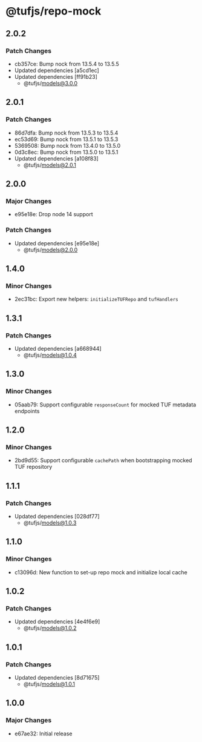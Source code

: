 # @tufjs/repo-mock

## 2.0.2

### Patch Changes

- cb357ce: Bump nock from 13.5.4 to 13.5.5
- Updated dependencies [a5cd1ec]
- Updated dependencies [ff91b23]
  - @tufjs/models@3.0.0

## 2.0.1

### Patch Changes

- 86d7dfa: Bump nock from 13.5.3 to 13.5.4
- ec53d69: Bump nock from 13.5.1 to 13.5.3
- 5369508: Bump nock from 13.4.0 to 13.5.0
- 0d3c8ec: Bump nock from 13.5.0 to 13.5.1
- Updated dependencies [a108f83]
  - @tufjs/models@2.0.1

## 2.0.0

### Major Changes

- e95e18e: Drop node 14 support

### Patch Changes

- Updated dependencies [e95e18e]
  - @tufjs/models@2.0.0

## 1.4.0

### Minor Changes

- 2ec31bc: Export new helpers: `initializeTUFRepo` and `tufHandlers`

## 1.3.1

### Patch Changes

- Updated dependencies [a668944]
  - @tufjs/models@1.0.4

## 1.3.0

### Minor Changes

- 05aab79: Support configurable `responseCount` for mocked TUF metadata endpoints

## 1.2.0

### Minor Changes

- 2bd9d55: Support configurable `cachePath` when bootstrapping mocked TUF repository

## 1.1.1

### Patch Changes

- Updated dependencies [028df77]
  - @tufjs/models@1.0.3

## 1.1.0

### Minor Changes

- c13096d: New function to set-up repo mock and initialize local cache

## 1.0.2

### Patch Changes

- Updated dependencies [4e4f6e9]
  - @tufjs/models@1.0.2

## 1.0.1

### Patch Changes

- Updated dependencies [8d71675]
  - @tufjs/models@1.0.1

## 1.0.0

### Major Changes

- e67ae32: Initial release
